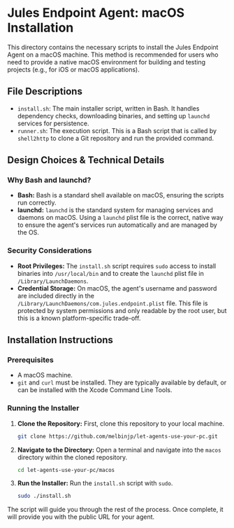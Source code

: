 # Jules Endpoint Agent: macOS Installation

This directory contains the necessary scripts to install the Jules Endpoint Agent on a macOS machine. This method is recommended for users who need to provide a native macOS environment for building and testing projects (e.g., for iOS or macOS applications).

## File Descriptions

- `install.sh`: The main installer script, written in Bash. It handles dependency checks, downloading binaries, and setting up `launchd` services for persistence.
- `runner.sh`: The execution script. This is a Bash script that is called by `shell2http` to clone a Git repository and run the provided command.

## Design Choices & Technical Details

### Why Bash and launchd?
- **Bash:** Bash is a standard shell available on macOS, ensuring the scripts run correctly.
- **launchd:** `launchd` is the standard system for managing services and daemons on macOS. Using a `launchd` plist file is the correct, native way to ensure the agent's services run automatically and are managed by the OS.

### Security Considerations
- **Root Privileges:** The `install.sh` script requires `sudo` access to install binaries into `/usr/local/bin` and to create the `launchd` plist file in `/Library/LaunchDaemons`.
- **Credential Storage:** On macOS, the agent's username and password are included directly in the `/Library/LaunchDaemons/com.jules.endpoint.plist` file. This file is protected by system permissions and only readable by the root user, but this is a known platform-specific trade-off.

## Installation Instructions

### Prerequisites
- A macOS machine.
- `git` and `curl` must be installed. They are typically available by default, or can be installed with the Xcode Command Line Tools.

### Running the Installer
1. **Clone the Repository:** First, clone this repository to your local machine.
   ```bash
   git clone https://github.com/melbinjp/let-agents-use-your-pc.git
   ```
2. **Navigate to the Directory:** Open a terminal and navigate into the `macos` directory within the cloned repository.
   ```bash
   cd let-agents-use-your-pc/macos
   ```
3. **Run the Installer:** Run the `install.sh` script with `sudo`.
   ```bash
   sudo ./install.sh
   ```

The script will guide you through the rest of the process. Once complete, it will provide you with the public URL for your agent.

